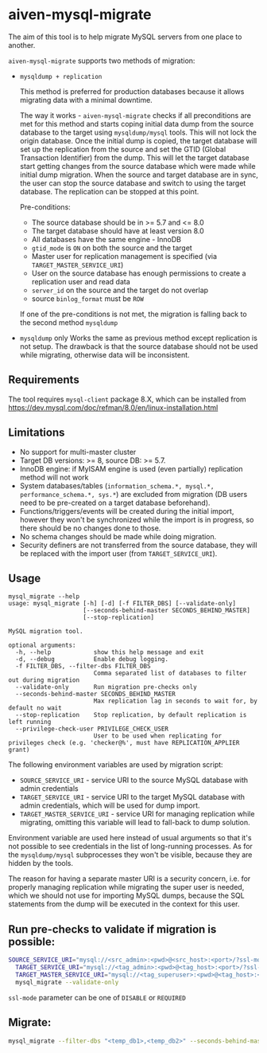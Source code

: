 # aiven-mysql-migrate
The aim of this tool is to help migrate MySQL servers from one place to another.

`aiven-mysql-migrate` supports two methods of migration:
* `mysqldump + replication`

    This method is preferred for production databases because it allows migrating data with a minimal downtime.

    The way it works - `aiven-mysql-migrate` checks if all preconditions are met for this method and starts coping
  initial data dump from the source database to the target using `mysqldump/mysql` tools. This will not lock the origin
  database. Once the initial dump is copied, the target database will set up the replication from the source and set
  the GTID (Global Transaction Identifier) from the dump. This will let the target database start getting changes from
  the source database which were made while initial dump migration. When the source and target database are in sync,
  the user can stop the source database and switch to using the target database. The replication can be stopped at this
  point.

    Pre-conditions:
    * The source database should be in >= 5.7 and <= 8.0
    * The target database should have at least version 8.0
    * All databases have the same engine - InnoDB
    * `gtid_mode` is `ON` on both the source and the target
    * Master user for replication management is specified (via `TARGET_MASTER_SERVICE_URI`)
    * User on the source database has enough permissions to create a replication user and read data
    * `server_id` on the source and the target do not overlap
    * source `binlog_format` must be `ROW`

    If one of the pre-conditions is not met, the migration is falling back to the second method `mysqldump`


* `mysqldump` only
    Works the same as previous method except replication is not setup. The drawback is that the source database should
  not be used while migrating, otherwise data will be inconsistent.

## Requirements
The tool requires `mysql-client` package 8.X, which can be installed from https://dev.mysql.com/doc/refman/8.0/en/linux-installation.html

## Limitations
* No support for multi-master cluster
* Target DB versions: >= 8, source DB: >= 5.7.
* InnoDB engine: if MyISAM engine is used (even partially) replication method will not work
* System databases/tables (`information_schema.*, mysql.*, performance_schema.*, sys.*`) are excluded from migration
  (DB users need to be pre-created on a target database beforehand).
* Functions/triggers/events will be created during the initial import, however they won't be synchronized while the
  import is in progress, so there should be no changes done to those.
* No schema changes should be made while doing migration.
* Security definers are not transferred from the source database, they will be replaced with the import user
  (from `TARGET_SERVICE_URI`).

## Usage
```
mysql_migrate --help
usage: mysql_migrate [-h] [-d] [-f FILTER_DBS] [--validate-only]
                     [--seconds-behind-master SECONDS_BEHIND_MASTER]
                     [--stop-replication]

MySQL migration tool.

optional arguments:
  -h, --help            show this help message and exit
  -d, --debug           Enable debug logging.
  -f FILTER_DBS, --filter-dbs FILTER_DBS
                        Comma separated list of databases to filter out during migration
  --validate-only       Run migration pre-checks only
  --seconds-behind-master SECONDS_BEHIND_MASTER
                        Max replication lag in seconds to wait for, by default no wait
  --stop-replication    Stop replication, by default replication is left running
  --privilege-check-user PRIVILEGE_CHECK_USER
                        User to be used when replicating for privileges check (e.g. 'checker@%', must have REPLICATION_APPLIER grant)

```

The following environment variables are used by migration script:
* `SOURCE_SERVICE_URI` - service URI to the source MySQL database with admin credentials
* `TARGET_SERVICE_URI` - service URI to the target MySQL database with admin credentials, which will be used for dump import.
* `TARGET_MASTER_SERVICE_URI` - service URI for managing replication while migrating, omitting this variable will
lead to fall-back to dump solution.

Environment variable are used here instead of usual arguments so that it's not possible to see credentials in the list
of long-running processes. As for the `mysqldump/mysql` subprocesses they won't be visible, because they are hidden by
the tools.

The reason for having a separate master URI is a security concern, i.e. for properly managing replication while migrating
the super user is needed, which we should not use for importing MySQL dumps, because the SQL statements from the dump
will be executed in the context for this user.

## Run pre-checks to validate if migration is possible:
```bash
SOURCE_SERVICE_URI="mysql://<src_admin>:<pwd>@<src_host>:<port>/?ssl-mode=REQUIRED" \
  TARGET_SERVICE_URI="mysql://<tag_admin>:<pwd>@<tag_host>:<port>/?ssl-mode=REQUIRED" \
  TARGET_MASTER_SERVICE_URI="mysql://<tag_superuser>:<pwd>@<tag_host>:<port>/?ssl-mode=REQUIRED" \
  mysql_migrate --validate-only
```

`ssl-mode` parameter can be one of `DISABLE` or `REQUIRED`

## Migrate:
```bash
mysql_migrate --filter-dbs "<temp_db1>,<temp_db2>" --seconds-behind-master 0 --stop-replication
```
